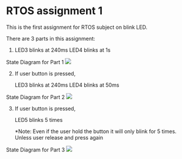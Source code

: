 
RTOS assignment 1
===================

This is the first assignment for RTOS subject on blink LED.

There are 3 parts in this assignment:

1)
	LED3 blinks at 240ms
	LED4 blinks at 1s
   
State Diagram for Part 1
![](http://i58.tinypic.com/x6eq6g.jpg)

2) If user button is pressed,
		
	LED3 blinks at 240ms
	LED4 blinks at 50ms
	
State Diagram for Part 2
![](http://i61.tinypic.com/dfhzc4.jpg)
	
	
3) If user button is pressed,

	LED5 blinks 5 times
	
   *Note: Even if the user hold the button it will only 
		  blink for 5 times. Unless user release and 
		  press again
		  
State Diagram for Part 3
![](http://i57.tinypic.com/ibyhp5.jpg)